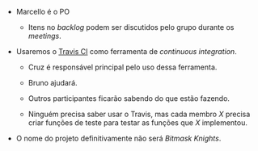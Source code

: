 - Marcello é o PO
	
	- Itens no *backlog* podem ser discutidos pelo grupo durante os *meetings*.
	
- Usaremos o [Travis CI](https://travis-ci.org/) como ferramenta de *continuous integration*.

	- Cruz é responsável principal pelo uso dessa ferramenta.
	
	- Bruno ajudará.
	
	- Outros participantes ficarão sabendo do que estão fazendo.
	
	- Ninguém precisa saber usar o Travis, mas cada membro $X$ precisa criar funções de teste para testar as funções que $X$ implementou.

- O nome do projeto definitivamente não será *Bitmask Knights*.